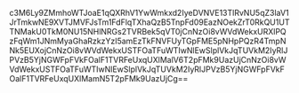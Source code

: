 c3M6Ly9ZMmhoWTJoaE1qQXRhV1YwWmkxd2IyeDVNVE13TlRvNU5qZ3laV1JrTmkwNE9XVTJMVFJsTm1FdFlqTXhaQzB5TnpFd09EazNOekZrT0RkQU1UTTNMakU0TkM0NU15NHlNRGs2TVRBek5qVT0jCnNzOi8vWVdWekxURXlPQzFqWm1JNmMyaGhaRzkzYzI5amEzTkFNVFUyTGpFME5pNHpPQzR4TmpNNk5EUXojCnNzOi8vWVdWekxUSTFOaTFuWTIwNlEwSlplVkJqTUVkM2IyRlJPVzB5YjNGWFpFVkFOalF1TVRFeUxqUXlMalV6T2pFMk9UazUjCnNzOi8vWVdWekxUSTFOaTFuWTIwNlEwSlplVkJqTUVkM2IyRlJPVzB5YjNGWFpFVkFOalF1TVRFeUxqUXlMamN5T2pFMk9UazUjCg==